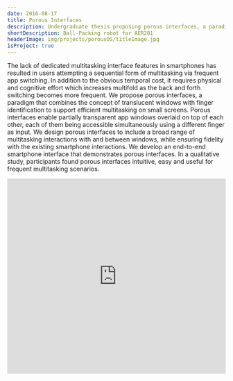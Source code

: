 ```yaml
---
date: 2016-08-17
title: Porous Interfaces
description: Undergraduate thesis proposing porous interfaces, a paradigm to support efficient multitasking on small screens, through the use of finger identification and partially transparant applications.
shortDescription: Ball-Packing robot for AER201
headerImage: img/projects/porousOS/titleImage.jpg
isProject: true
---
```


The lack of dedicated multitasking interface features in smartphones has resulted in users attempting a sequential form of multitasking via frequent app switching. In addition to the obvious temporal cost, it requires physical and cognitive effort which increases multifold as the back and forth switching becomes more frequent. We propose porous interfaces, a paradigm that combines the concept of translucent windows with finger identification to support efficient multitasking on small screens. Porous interfaces enable partially transparent app windows overlaid on top of each other, each of them being accessible simultaneously using a different finger as input. We design porous interfaces to include a broad range of multitasking interactions with and between windows, while ensuring fidelity with the existing smartphone interactions. We develop an end-to-end smartphone interface that demonstrates porous interfaces. In a qualitative study, participants found porous interfaces intuitive, easy and useful for frequent multitasking scenarios. 

<iframe style="position: relative; height: 450px; width: 100%;"  src="https://www.youtube.com/embed/ZviSydv9f8Q" frameborder="0" allowfullscreen></iframe>